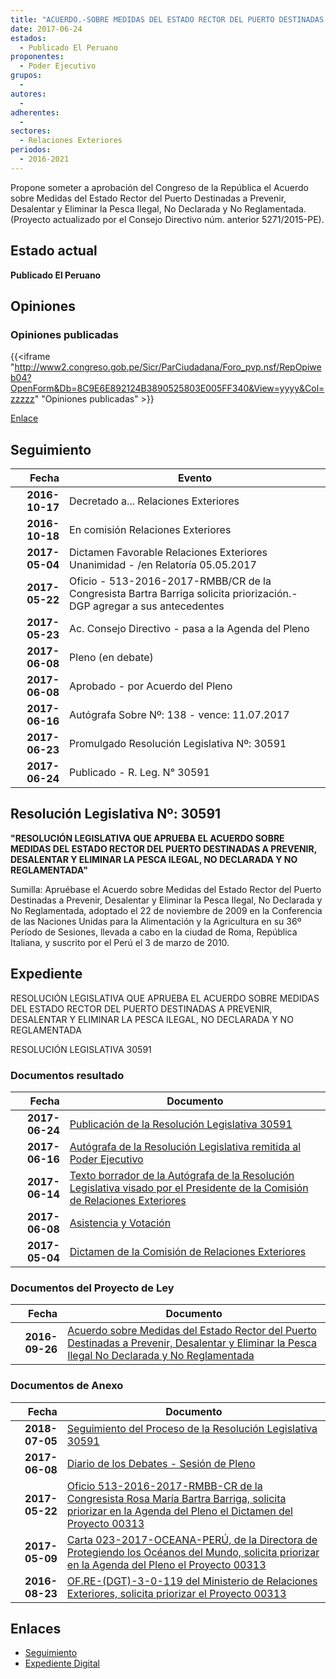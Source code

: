 ```yaml
---
title: "ACUERDO.-SOBRE MEDIDAS DEL ESTADO RECTOR DEL PUERTO DESTINADAS A PREVENIR, DESALENTAR Y ELIMINAR LA PESCA ILEGAL, NO DECLARADA Y NO REGLAMENTADA"
date: 2017-06-24
estados: 
  - Publicado El Peruano
proponentes: 
  - Poder Ejecutivo
grupos: 
  - 
autores: 
  - 
adherentes: 
  - 
sectores: 
  - Relaciones Exteriores
periodos: 
  - 2016-2021
---
```


Propone someter a aprobación del Congreso de la República el Acuerdo sobre Medidas del Estado Rector del Puerto Destinadas a Prevenir, Desalentar y Eliminar la Pesca Ilegal, No Declarada y No Reglamentada. (Proyecto actualizado por el Consejo Directivo núm. anterior 5271/2015-PE).


## Estado actual

**Publicado El Peruano**

## Opiniones

### Opiniones publicadas

{{<iframe "http://www2.congreso.gob.pe/Sicr/ParCiudadana/Foro_pvp.nsf/RepOpiweb04?OpenForm&Db=8C9E6E892124B3890525803E005FF340&View=yyyy&Col=zzzzz" "Opiniones publicadas" >}}

[Enlace](http://www2.congreso.gob.pe/Sicr/ParCiudadana/Foro_pvp.nsf/RepOpiweb04?OpenForm&Db=8C9E6E892124B3890525803E005FF340&View=yyyy&Col=zzzzz)

## Seguimiento

| Fecha | Evento |
|------:|--------|
| **2016-10-17** | Decretado a... Relaciones Exteriores|
| **2016-10-18** | En comisión Relaciones Exteriores|
| **2017-05-04** | Dictamen Favorable Relaciones Exteriores Unanimidad - /en Relatoría 05.05.2017|
| **2017-05-22** | Oficio - 513-2016-2017-RMBB/CR de la Congresista Bartra Barriga solicita priorización.- DGP agregar a sus antecedentes|
| **2017-05-23** | Ac. Consejo Directivo - pasa a la Agenda del Pleno|
| **2017-06-08** | Pleno (en debate)|
| **2017-06-08** | Aprobado - por Acuerdo del Pleno|
| **2017-06-16** | Autógrafa Sobre Nº: 138 - vence: 11.07.2017|
| **2017-06-23** | Promulgado Resolución Legislativa Nº: 30591|
| **2017-06-24** | Publicado - R. Leg. N° 30591|

## Resolución Legislativa Nº: 30591

**"RESOLUCIÓN LEGISLATIVA QUE APRUEBA EL ACUERDO SOBRE MEDIDAS DEL ESTADO RECTOR DEL PUERTO DESTINADAS A PREVENIR, DESALENTAR Y ELIMINAR LA PESCA ILEGAL, NO DECLARADA Y NO REGLAMENTADA"**

Sumilla: Apruébase el Acuerdo sobre Medidas del Estado Rector del Puerto Destinadas a Prevenir, Desalentar y Eliminar la Pesca Ilegal, No Declarada y No Reglamentada, adoptado el 22 de noviembre de 2009 en la Conferencia de las Naciones Unidas para la Alimentación y la Agricultura en su 36º Período de Sesiones, llevada a cabo en la ciudad de Roma, República Italiana, y suscrito por el Perú el 3 de marzo de 2010.


## Expediente

RESOLUCIÓN LEGISLATIVA QUE APRUEBA EL ACUERDO SOBRE MEDIDAS DEL ESTADO RECTOR DEL PUERTO DESTINADAS A PREVENIR, DESALENTAR Y ELIMINAR LA PESCA ILEGAL, NO DECLARADA Y NO REGLAMENTADA

RESOLUCIÓN LEGISLATIVA 30591


### Documentos resultado

| Fecha | Documento |
|------:|--------|
| **2017-06-24** | [Publicación de la Resolución Legislativa 30591](http://www.leyes.congreso.gob.pe/Documentos/2016_2021/ADLP/Normas_Legales/30591-RLG.pdf) |
| **2017-06-16** | [Autógrafa de la Resolución Legislativa remitida al Poder Ejecutivo](http://www.leyes.congreso.gob.pe/Documentos/2016_2021/Autografas/Ley_y_de_Resolucion_Legislativa/AU0031320170616.pdf) |
| **2017-06-14** | [Texto borrador de la Autógrafa de la Resolución Legislativa visado por el Presidente de la Comisión de Relaciones Exteriores](http://www.leyes.congreso.gob.pe/Documentos/2016_2021/Texto_Borrador_de_Autografa/BAU0031320170615.pdf) |
| **2017-06-08** | [Asistencia y Votación](http://www.leyes.congreso.gob.pe/Documentos/2016_2021/Asistencia_y_Votacion/Proyectos_de_Ley/AV0031320170608..pdf) |
| **2017-05-04** | [Dictamen de la Comisión de Relaciones Exteriores](http://www.leyes.congreso.gob.pe/Documentos/2016_2021/Dictamenes/Proyectos_de_Ley/00313DC20MAY20170504..PDF) |

### Documentos del Proyecto de Ley

| Fecha | Documento |
|------:|--------|
| **2016-09-26** | [Acuerdo sobre Medidas del Estado Rector del Puerto Destinadas a Prevenir, Desalentar y Eliminar la Pesca Ilegal No Declarada y No Reglamentada](http://www.leyes.congreso.gob.pe/Documentos/2016_2021/Proyectos_de_Ley_y_de_Resoluciones_Legislativas/PL0031320160926..pdf) |

### Documentos de Anexo

| Fecha | Documento |
|------:|--------|
| **2018-07-05** | [Seguimiento del Proceso de la Resolución Legislativa 30591](http://www.leyes.congreso.gob.pe/Documentos/2016_2021/Seguimiento_de_Proyectos_de_Ley/00313PL20180705.pdf) |
| **2017-06-08** | [Diario de los Debates - Sesión de Pleno](http://www.leyes.congreso.gob.pe/Documentos/2016_2021/ADLP/Diario_Debates/30591_DD.pdf) |
| **2017-05-22** | [Oficio 513-2016-2017-RMBB-CR de la Congresista Rosa María Bartra Barriga, solicita priorizar en la Agenda del Pleno el Dictamen del Proyecto 00313](http://www.leyes.congreso.gob.pe/Documentos/2016_2021/Oficios/Congresistas/OFICIO-513-2016-2017-RMBB-CR.pdf) |
| **2017-05-09** | [Carta 023-2017-OCEANA-PERÚ, de la Directora de Protegiendo los Océanos del Mundo, solicita priorizar en la Agenda del Pleno el Proyecto 00313](http://www.leyes.congreso.gob.pe/Documentos/2016_2021/Oficios/Otras_Instituciones/CARTA-023-2017-OCEANA-PERU.pdf) |
| **2016-08-23** | [OF.RE-(DGT)-3-0-119 del Ministerio de Relaciones Exteriores, solicita priorizar el Proyecto 00313](http://www.leyes.congreso.gob.pe/Documentos/2016_2021/Oficios/Otras_Instituciones/OF.RE-(DGT)-3-0-119.pdf) |

## Enlaces 

- [Seguimiento](http://www2.congreso.gob.pe/Sicr/TraDocEstProc/CLProLey2016.nsf/f7fff46988ca05b1052578e100829cc7/e8386d51c37c9ff90525803b006b793e?OpenDocument)
- [Expediente Digital](http://www2.congreso.gob.pehttp://www2.congreso.gob.pe/Sicr/TraDocEstProc/CLProLey2016.nsf/f7fff46988ca05b1052578e100829cc7/e8386d51c37c9ff90525803b006b793e?OpenDocument&Click=05257FB7005EB655.eb71d0cf91d8294e05256cdf006b5706/$Body/0.1C6C)
